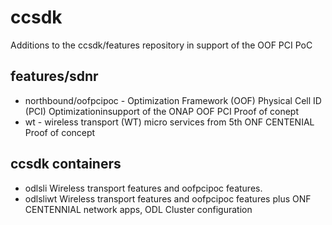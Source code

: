 # ccsdk
Additions to the ccsdk/features repository in support of the OOF PCI PoC
## features/sdnr
  * northbound/oofpcipoc -  Optimization Framework (OOF) Physical Cell ID (PCI) Optimizationinsupport of the ONAP OOF PCI Proof of conept
  * wt - wireless transport (WT) micro services from 5th ONF CENTENIAL Proof of concept 


## ccsdk containers
  * odlsli    Wireless transport features and oofpcipoc features.
  * odlsliwt  Wireless transport features and oofpcipoc features plus ONF CENTENNIAL network apps, ODL Cluster configuration
